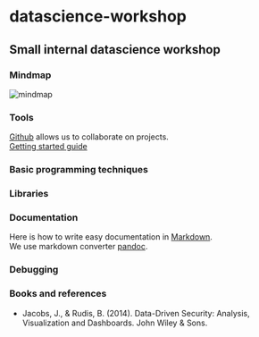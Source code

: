 # datascience-workshop

## Small internal datascience workshop

### Mindmap

![mindmap](https://github.com/arthurkaplan/datascience-workshop/blob/master/datascience-workshop-Mind-Map.jpg "Mindmap to structure our project")

### Tools

[Github](https://github.com/) allows us to collaborate on projects.  
[Getting started guide](https://guides.github.com/activities/hello-world/)

### Basic programming techniques

### Libraries

### Documentation

Here is how to write easy documentation in [Markdown](https://daringfireball.net/projects/markdown).  
We use markdown converter [pandoc](http://pandoc.org/).

### Debugging


### Books and references

- Jacobs, J., & Rudis, B. (2014). Data-Driven Security: Analysis, Visualization and Dashboards. John Wiley & Sons.
